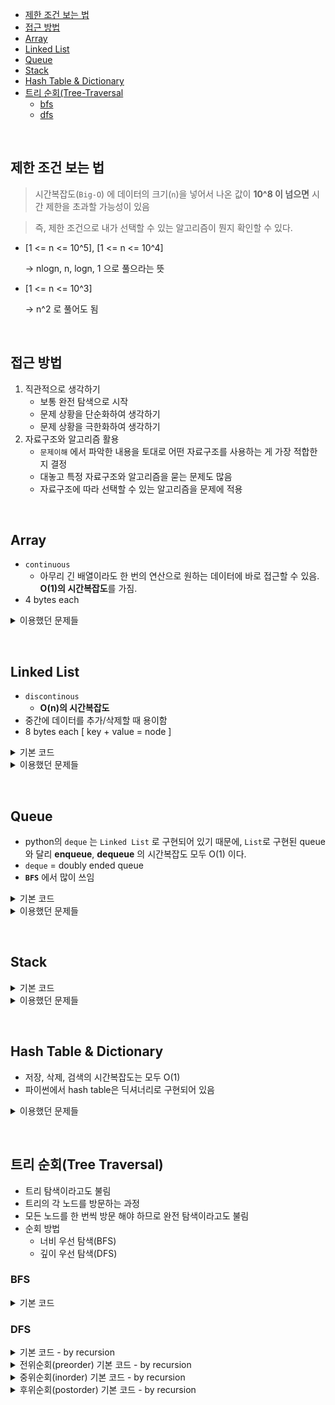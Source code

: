 * [제한 조건 보는 법](#제한-조건-보는-법)
* [접근 방법](#접근-방법)
* [Array](#array)
* [Linked List](#linked-list)
* [Queue](#queue)
* [Stack](#stack)
* [Hash Table & Dictionary](#hash-table--dictionary)
* [트리 순회(Tree-Traversal](https://github.com/solpinetree/algorithm-py/edit/main/README.md#%ED%8A%B8%EB%A6%AC-%EC%88%9C%ED%9A%8Ctree-traversal)
     * [bfs](https://github.com/solpinetree/algorithm-py/edit/main/README.md#bfs) 
     * [dfs](https://github.com/solpinetree/algorithm-py/edit/main/README.md#dfs) 


&nbsp;
&nbsp;
&nbsp;
&nbsp;



## 제한 조건 보는 법

> 시간복잡도(`Big-O`) 에 데이터의 크기(`n`)을 넣어서 나온 값이 **10^8 이 넘으면** 시간 제한을 초과할 가능성이 있음

> 즉, 제한 조건으로 내가 선택할 수 있는 알고리즘이 뭔지 확인할 수 있다.
- [1 <= n <= 10^5], [1 <= n <= 10^4]

	-> nlogn, n, logn, 1 으로 풀으라는 뜻
- [1 <= n <= 10^3]

	-> n^2 로 풀어도 됨
	

&nbsp;
&nbsp;

## 접근 방법

1.  직관적으로 생각하기
	- 보통 완전 탐색으로 시작
	- 문제 상황을 단순화하여 생각하기
	- 문제 상황을 극한화하여 생각하기
2. 자료구조와 알고리즘 활용
	- `문제이해` 에서 파악한 내용을 토대로 어떤 자료구조를 사용하는 게 가장 적합한지 결정
	- 대놓고 특정 자료구조와 알고리즘을 묻는 문제도 많음
	- 자료구조에 따라 선택할 수 있는 알고리즘을 문제에 적용


&nbsp;
&nbsp;

## Array
- `continuous`
	- 아무리 긴 배열이라도 한 번의 연산으로 원하는 데이터에 바로 접근할 수 있음. **O(1)의 시간복잡도**를 가짐.
- 4 bytes each
<details>
<summary> 이용했던 문제들 </summary>

* [1472-design-browser-history](https://github.com/solpinetree/algorithm-py/blob/667efd53deba8b2131502e8062aaaf07037c21da/1472-design-browser-history/1472-design-browser-history.py)

</details>


&nbsp;
&nbsp;


## Linked List
- `discontinous`
	- **O(n)의 시간복잡도**
- 중간에 데이터를 추가/삭제할 때 용이함
- 8 bytes each [ key + value = node ]

<details>
<summary> 기본 코드 </summary>

```python
class Node(object): 
	def __init__(self, value): 
		self.value = value 
		self.next = None 
class LinkedList(object): 
	def __init__(self): 
		self.head = None 
		self.tail = None 
	def append(self, value): 
		new_node = Node(value) 
		if self.haed is None: 
			self.head = new_node 
			self.tail = new_node 
		else: 
			self.tail.next = new_node 
			self.tail = new_node 
	def get(self, idx): 
		current = self.head 
		for _ in range(idx): 
			current = current.next 
		return current.value 
	def insert_at(idx, value): 
		new_node = Node(value) 
		current = self.head 
		for _ in range(idx): 
			current = current.next 
		new_node.next = current.next 
		current.next = new_node
```
</details>
<details>
<summary> 이용했던 문제들 </summary>

* [1472-design-browser-history](https://github.com/solpinetree/algorithm-py/blob/3c558ed237ed75e6ee0e10a1f1c0578bfffde55f/1472-design-browser-history/1472-design-browser-history.py)

</details>


&nbsp;
&nbsp;



## Queue
- python의 `deque` 는 `Linked List` 로 구현되어 있기 때문에, `List`로 구현된 queue와 달리 **enqueue**, **dequeue** 의 시간복잡도 모두 O(1) 이다.
- `deque` = doubly ended queue
- **`BFS`** 에서 많이 쓰임
<details>
<summary> 기본 코드</summary>

```python
from collections import deque
queue = deque()
queue.append(1)
queue.popleft()
```
</details>

<details>
<summary> 이용했던 문제들 </summary>



</details>


&nbsp;
&nbsp;

## Stack
<details>
<summary> 기본 코드</summary>

```python
stack = []
# push O(1)
stack.append(1)
# pop O(1)
stack.pop()
```
</details>

<details>
<summary> 이용했던 문제들 </summary>

* [0020-valid-parentheses](0020-valid-parentheses/0020-valid-parentheses.py)



</details>

&nbsp;
&nbsp;

## Hash Table & Dictionary

* 저장, 삭제, 검색의 시간복잡도는 모두 O(1)
* 파이썬에서 hash table은 딕셔너리로 구현되어 있음

<details>
<summary> 이용했던 문제들 </summary>

* [0001-two-sum](0001-two-sum/0001-two-sum.py)
* [0128-longest-consecutive-sequence](0128-longest-consecutive-sequence/0128-longest-consecutive-sequence.py)


</details>

&nbsp;
&nbsp;

## 트리 순회(Tree Traversal)

- 트리 탐색이라고도 불림
- 트리의 각 노드를 방문하는 과정
- 모든 노드를 한 번씩 방문 해야 하므로 완전 탐색이라고도 불림
- 순회 방법
	- 너비 우선 탐색(BFS)
	- 깊이 우선 탐색(DFS)

### BFS
<details>
<summary> 기본 코드 </summary>

```python
def bfs(root):
	visited = []
	if root is None:
		return 0
	q = deque()
	q.append(root)
	while q:
		cur_node = q.popleft()
		visited.append(cur_node.value)
	
	if cur_node.left:
		q.append(cur_node.left)
	if cur_node.right:
		q.append(cur_node.right)
	return visited
```
</details>

### DFS
<details>
<summary> 기본 코드 - by recursion </summary>

```python
def dfs(root):
	if root is None:
		return
	dfs(root.left)
	dfs(root.right)
```
</details>

<details>
<summary> 전위순회(preorder) 기본 코드 - by recursion </summary>

```python
def preorder(cur_node):
	if cur_node is None:
		return
	print(cur_node.value)
	preorder(cur_node.left)
	preorder(cur_node.right) 
```
</details>

<details>
<summary> 중위순회(inorder) 기본 코드 - by recursion </summary>

```python
def inorder(cur_node):
	if cur_node is None:
		return
	inorder(cur_node.left)
	print(cur_node.value)
	inorder(cur_node.right) 
```
</details>

<details>
<summary> 후위순회(postorder) 기본 코드 - by recursion </summary>

```python
def postorder(cur_node):
	if cur_node is None:
		return
	postorder(cur_node.left)
	postorder(cur_node.right) 
	print(cur_node.value)
```
</details>

